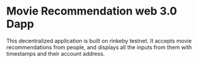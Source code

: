# Movie Recommendation web 3.0 Dapp 
This decentralized application is built on rinkeby testnet. It accepts movie recommendations from people, and displays all the inputs from them with timestamps and their account address.
